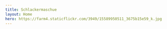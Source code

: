 ```yaml
---
title: Schlackermaschue
layout: Home
hero: https://farm4.staticflickr.com/3949/15589950511_3675b15e59_k.jpg
---
```

